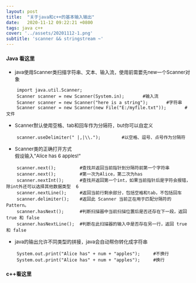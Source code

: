 ```yaml
---
layout: post
title:  "关于java和c++的基本输入输出"
date:   2020-11-12 09:22:21 +0800
tags: java c++
cover: '../assets/20201112-1.png'
subtitle: 'scanner && stringstream ~'
---
```


#### Java 看这里

- <font size=2>java使用Scanner类扫描字符串、文本、输入流，使用前需要先new一个Scanner对象</font>
  
```SHELL
    import java.util.Scanner;
    Scanner scanner = new Scanner(System.in);       #输入流
    Scanner scanner = new Scanner("here is a string");       #字符串
    Scanner scanner = new Scanner(new File("E:/myfile.txt"));       #文件
```

- <font size=2>Scanner默认使用空格、tab和回车作为分隔符，but你可以自定义</font>

```SHELL
    scanner.useDelimiter(" |,|\\.");        #以空格、逗号、点号作为分隔符
```

- <font size=2>Scanner类的正确打开方式<br>假设输入"Alice has 6 apples!"</font>

```SHELL
    scanner.next();         #查找并返回当前指针到分隔符前第一个字符串   
    scanner.next();         #第一次为Alice，第二次为has
    scanner.nextInt();      #查找并返回第一个int，如果当前指针后是字符会报错，除int外还可以选择其他数据类型  6
    scanner.nextLine();     #返回当前行剩余部分，包括空格和tab，不包括回车
    scanner.delimiter();    #返回此 Scanner 当前正在用于匹配分隔符的 Pattern。
    scanner.hasNext();      #判断扫描器中当前扫描位置后是否还存在下一段，返回 true 和 false
    scanner.hasNextLine();  #判断在此扫描器的输入中是否存在另一行，返回 true 和 false

```

- <font size=2>java的输出允许不同类型的拼接，java会自动帮你转化成字符串</font>

```SHELL
    System.out.print("Alice has" + num + "apples");     #不换行
    System.out.print("Alice has" + num + "apples");     #换行
```

#### c++看这里

